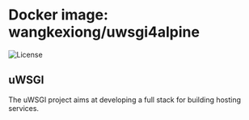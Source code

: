 # Docker image: wangkexiong/uwsgi4alpine

![License](https://img.shields.io/github/license/wangkexiong002/build-docker)

## uWSGI

The uWSGI project aims at developing a full stack for building hosting services.

